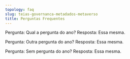 ```yaml
---
topology: faq
slug: teias-governanca-metadados-metaverso
title: Perguntas Frequentes
---
```


Pergunta: Qual a pergunta do ano?
Resposta: Essa mesma.

Pergunta: Outra pergunta do ano?
Resposta: Essa mesma.

Pergunta: Sem pergunta do ano?
Resposta: Essa mesma.
